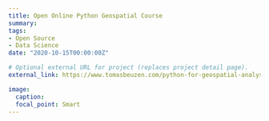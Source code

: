 ```yaml
---
title: Open Online Python Geospatial Course
summary:
tags:
- Open Source
- Data Science
date: "2020-10-15T00:00:00Z"

# Optional external URL for project (replaces project detail page).
external_link: https://www.tomasbeuzen.com/python-for-geospatial-analysis/

image:
  caption:
  focal_point: Smart
---
```

